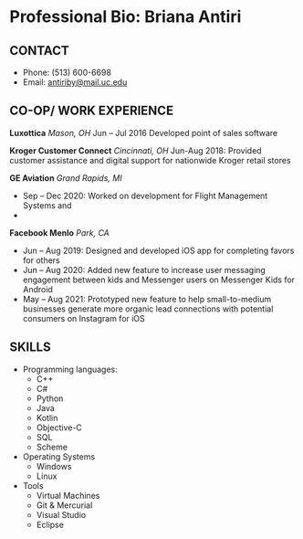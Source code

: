 # Professional Bio: Briana Antiri
## CONTACT
- Phone: (513) 600-6698
- Email: antiriby@mail.uc.edu

## CO-OP/ WORK EXPERIENCE

**Luxottica** *Mason, OH*
Jun – Jul 2016 Developed point of sales software

**Kroger Customer Connect** *Cincinnati, OH*
Jun-Aug 2018: Provided customer assistance and digital support for nationwide Kroger retail stores

**GE Aviation** *Grand Rapids, MI*
-	Sep – Dec 2020: Worked on development for Flight Management Systems and
-	
**Facebook Menlo** *Park, CA*
- Jun – Aug 2019: Designed and developed iOS app for completing favors for others 
-	Jun – Aug 2020: Added new feature to increase user messaging engagement between kids and Messenger users on Messenger Kids for Android
-	May – Aug 2021: Prototyped new feature to help small-to-medium businesses generate more organic lead connections with potential consumers on Instagram for iOS

## SKILLS
- Programming languages: 
  - C++
  - C#
  - Python
  - Java
  - Kotlin
  - Objective-C
  - SQL
  - Scheme
- Operating Systems
  - Windows
  - Linux
- Tools
  - Virtual Machines
  - Git & Mercurial
  - Visual Studio
  - Eclipse
